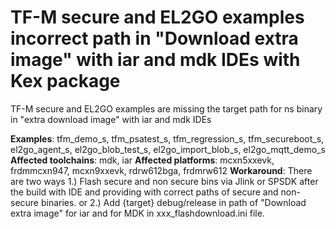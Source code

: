 # TF-M secure and EL2GO examples incorrect path in "Download extra image" with iar and mdk IDEs with Kex package

TF-M secure and EL2GO examples are missing the target path for ns binary in "extra download image" with iar and mdk IDEs

**Examples**: tfm_demo_s, tfm_psatest_s, tfm_regression_s, tfm_secureboot_s, el2go_agent_s, el2go_blob_test_s, el2go_import_blob_s, el2go_mqtt_demo_s
**Affected toolchains**: mdk, iar
**Affected platforms**: mcxn5xxevk, frdmmcxn947, mcxn9xxevk, rdrw612bga, frdmrw612
**Workaround**: There are two ways
        1.) Flash secure and non secure bins via Jlink or SPSDK after the build with IDE and providing with correct paths of secure and non-secure binaries.
        or
        2.) Add {target} debug/release in path of "Download extra image" for iar and  for MDK in xxx_flashdownload.ini file.